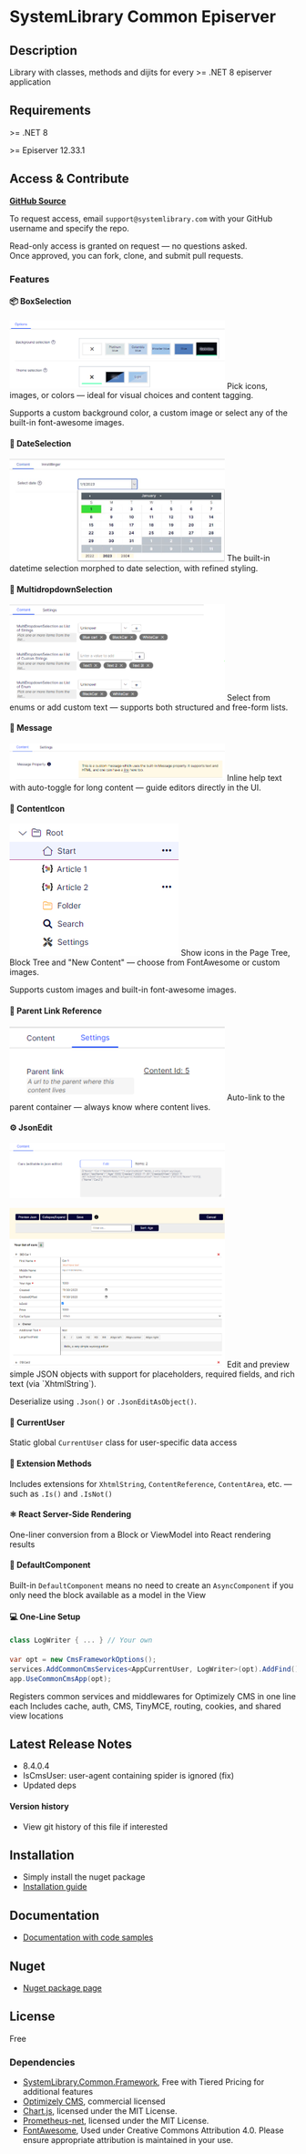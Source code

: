 
# SystemLibrary Common Episerver

## Description
Library with classes, methods and dijits for every &gt;= .NET 8 episerver application

## Requirements
&gt;= .NET 8

&gt;= Episerver 12.33.1

## Access & Contribute
[**GitHub Source**](https://github.com/systemlibrary/systemlibrary-common-episerver-private)

To request access, email `support@systemlibrary.com` with your GitHub username and specify the repo.

Read-only access is granted on request — no questions asked.  
Once approved, you can fork, clone, and submit pull requests.

### Features

#### 📦 BoxSelection
<img src="https://raw.githubusercontent.com/systemlibrary/systemlibrary-common-episerver/main/assets/images/cms-property-boxselection.png" alt="Box Selection Preview" style="max-width: 75%; height: auto;" />
Pick icons, images, or colors — ideal for visual choices and content tagging.

Supports a custom background color, a custom image or select any of the built-in font-awesome images.

#### 📅 DateSelection
<img src="https://raw.githubusercontent.com/systemlibrary/systemlibrary-common-episerver/main/assets/images/cms-property-dateselection.png" alt="Date Selection Preview" style="max-width: 75%; height: auto;" />
The built-in datetime selection morphed to date selection, with refined styling.

#### 🔽 MultidropdownSelection
<img src="https://raw.githubusercontent.com/systemlibrary/systemlibrary-common-episerver/main/assets/images/cms-property-multidropdownselection.png" alt="MUlti Dropdown Selection Preview" style="max-width: 75%; height: auto;" />
Select from enums or add custom text — supports both structured and free-form lists.

#### 💬 Message
<img src="https://raw.githubusercontent.com/systemlibrary/systemlibrary-common-episerver/main/assets/images/cms-property-message.png" alt="Message Preview" style="max-width: 75%; height: auto;" />
Inline help text with auto-toggle for long content — guide editors directly in the UI.

#### 🧩 ContentIcon
<img src="https://raw.githubusercontent.com/systemlibrary/systemlibrary-common-episerver/main/assets/images/cms-property-contenticon.png" alt="Content Icon Preview" style="max-width: 75%; height: auto;" />
Show icons in the Page Tree, Block Tree and "New Content" — choose from FontAwesome or custom images.

Supports custom images and built-in font-awesome images.

#### 🔗 Parent Link Reference
<img src="https://raw.githubusercontent.com/systemlibrary/systemlibrary-common-episerver/main/assets/images/cms-property-parentlinkreference.png" alt="Parent Link Reference Preview" style="max-width: 75%; height: auto;" />
Auto-link to the parent container — always know where content lives.

#### ⚙️ JsonEdit
<img src="https://raw.githubusercontent.com/systemlibrary/systemlibrary-common-episerver/main/assets/images/cms-property-jsonedit.png" alt="Json Edit Property Preview" style="max-width: 
75%; height: auto;" />

<img src="https://raw.githubusercontent.com/systemlibrary/systemlibrary-common-episerver/main/assets/images/cms-property-jsoneditor-view.png" alt="Json Edit Property Preview" style="max-width: 75%; height: auto;" />
Edit and preview simple JSON objects with support for placeholders, required fields, and rich text (via `XhtmlString`). 

Deserialize using `.Json()` or `.JsonEditAsObject()`.

#### 👤 CurrentUser  
Static global `CurrentUser` class for user-specific data access  

#### 🧩 Extension Methods  
Includes extensions for `XhtmlString`, `ContentReference`, `ContentArea`, etc. — such as `.Is()` and `.IsNot()`  

#### ⚛️ React Server-Side Rendering  
One-liner conversion from a Block or ViewModel into React rendering results  

#### 🧱 DefaultComponent  
Built-in `DefaultComponent` means no need to create an `AsyncComponent` if you only need the block available as a model in the View

#### 💻 One-Line Setup
```csharp
class LogWriter { ... } // Your own

var opt = new CmsFrameworkOptions();
services.AddCommonCmsServices<AppCurrentUser, LogWriter>(opt).AddFind();
app.UseCommonCmsApp(opt);
```
Registers common services and middlewares for Optimizely CMS in one line each
Includes cache, auth, CMS, TinyMCE, routing, cookies, and shared view locations

## Latest Release Notes
- 8.4.0.4
- IsCmsUser: user-agent containing spider is ignored (fix)
- Updated deps

#### Version history
- View git history of this file if interested

## Installation
- Simply install the nuget package
- [Installation guide](https://systemlibrary.github.io/systemlibrary-common-episerver/Install.html)

## Documentation
- [Documentation with code samples](https://systemlibrary.github.io/systemlibrary-common-episerver/)

## Nuget
- [Nuget package page](https://www.nuget.org/packages/SystemLibrary.Common.Episerver/)

## License
Free

### Dependencies
- [SystemLibrary.Common.Framework](https://github.com/systemlibrary/systemlibrary-common-framework), Free with Tiered Pricing for additional features
- [Optimizely CMS](https://www.optimizely.com/products/content-management/), commercial licensed 
- [Chart.js](https://github.com/chartjs/Chart.js), licensed under the MIT License.
- [Prometheus-net](https://www.nuget.org/packages/prometheus-net), licensed under the MIT License.
- [FontAwesome](https://fontawesome.com/), Used under Creative Commons Attribution 4.0. Please ensure appropriate attribution is maintained in your use.
